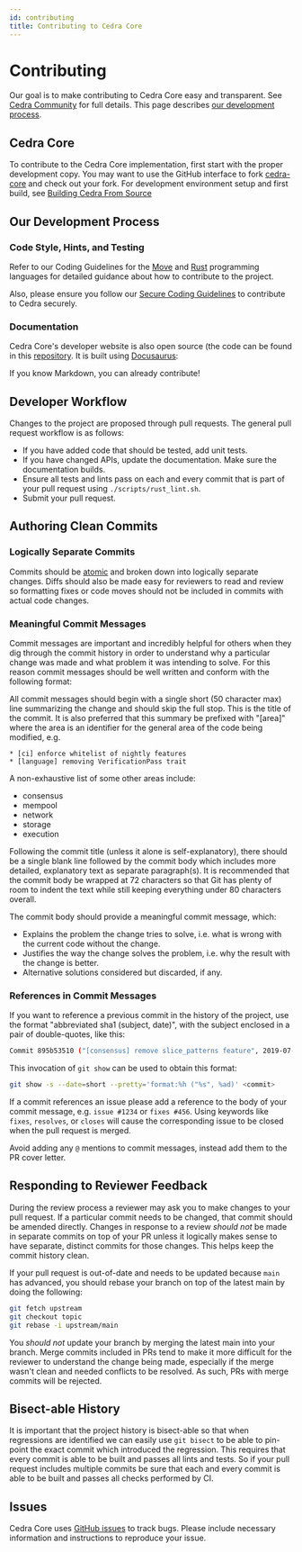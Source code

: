 ```yaml
---
id: contributing
title: Contributing to Cedra Core
---
```


# Contributing

Our goal is to make contributing to Cedra Core easy and transparent. See [Cedra Community](https://cedra.dev/community) for full details. This page describes [our development process](#our-development-process).

## Cedra Core

To contribute to the Cedra Core implementation, first start with the proper development copy.
You may want to use the GitHub interface to fork [cedra-core](https://github.com/cedra-labs/cedra-network.git) and check out your fork.
For development environment setup and first build, see [Building Cedra From Source](https://cedra.dev/guides/building-from-source)

## Our Development Process

### Code Style, Hints, and Testing

Refer to our Coding Guidelines for the [Move](https://cedra.dev/move/book/coding-conventions/) and [Rust](./RUST_CODING_STYLE.md) programming languages for detailed guidance about how to contribute to the project.

Also, please ensure you follow our [Secure Coding Guidelines](./RUST_SECURE_CODING.md) to contribute to Cedra securely. 


### Documentation

Cedra Core's developer website is also open source (the code can be found in this [repository](https://github.com/cedra-labs/developer-docs).  It is built using [Docusaurus](https://docusaurus.io/):

If you know Markdown, you can already contribute!

## Developer Workflow

Changes to the project are proposed through pull requests. The general pull request workflow is as follows:

* If you have added code that should be tested, add unit tests.
* If you have changed APIs, update the documentation. Make sure the documentation builds.
* Ensure all tests and lints pass on each and every commit that is part of your pull request using `./scripts/rust_lint.sh`.
* Submit your pull request.

## Authoring Clean Commits

### Logically Separate Commits

Commits should be [atomic](https://en.wikipedia.org/wiki/Atomic_commit#Atomic_commit_convention) and broken down into logically separate changes. Diffs should also be made easy for reviewers to read and review so formatting fixes or code moves should not be included in commits with actual code changes.

### Meaningful Commit Messages

Commit messages are important and incredibly helpful for others when they dig through the commit history in order to understand why a particular change was made and what problem it was intending to solve. For this reason commit messages should be well written and conform with the following format:

All commit messages should begin with a single short (50 character max) line summarizing the change and should skip the full stop. This is the title of the commit. It is also preferred that this summary be prefixed with "[area]" where the area is an identifier for the general area of the code being modified, e.g.

```
* [ci] enforce whitelist of nightly features
* [language] removing VerificationPass trait
```

A non-exhaustive list of some other areas include:
* consensus
* mempool
* network
* storage
* execution

Following the commit title (unless it alone is self-explanatory), there should be a single blank line followed by the commit body which includes more detailed, explanatory text as separate paragraph(s). It is recommended that the commit body be wrapped at 72 characters so that Git has plenty of room to indent the text while still keeping everything under 80 characters overall.

The commit body should provide a meaningful commit message, which:
* Explains the problem the change tries to solve, i.e. what is wrong with the current code without the change.
* Justifies the way the change solves the problem, i.e. why the result with the change is better.
* Alternative solutions considered but discarded, if any.

### References in Commit Messages

If you want to reference a previous commit in the history of the project, use the format "abbreviated sha1 (subject, date)", with the subject enclosed in a pair of double-quotes, like this:

```bash
Commit 895b53510 ("[consensus] remove slice_patterns feature", 2019-07-18) noticed that ...
```

This invocation of `git show` can be used to obtain this format:

```bash
git show -s --date=short --pretty='format:%h ("%s", %ad)' <commit>
```

If a commit references an issue please add a reference to the body of your commit message, e.g. `issue #1234` or `fixes #456`. Using keywords like `fixes`, `resolves`, or `closes` will cause the corresponding issue to be closed when the pull request is merged.

Avoid adding any `@` mentions to commit messages, instead add them to the PR cover letter.

## Responding to Reviewer Feedback

During the review process a reviewer may ask you to make changes to your pull request. If a particular commit needs to be changed, that commit should be amended directly. Changes in response to a review *should not* be made in separate commits on top of your PR unless it logically makes sense to have separate, distinct commits for those changes. This helps keep the commit history clean.

If your pull request is out-of-date and needs to be updated because `main` has advanced, you should rebase your branch on top of the latest main by doing the following:

```bash
git fetch upstream
git checkout topic
git rebase -i upstream/main
```

You *should not* update your branch by merging the latest main into your branch. Merge commits included in PRs tend to make it more difficult for the reviewer to understand the change being made, especially if the merge wasn't clean and needed conflicts to be resolved. As such, PRs with merge commits will be rejected.

## Bisect-able History

It is important that the project history is bisect-able so that when regressions are identified we can easily use `git bisect` to be able to pin-point the exact commit which introduced the regression. This requires that every commit is able to be built and passes all lints and tests. So if your pull request includes multiple commits be sure that each and every commit is able to be built and passes all checks performed by CI.

## Issues

Cedra Core uses [GitHub issues](https://github.com/cedra-labs/cedra/issues) to track bugs. Please include necessary information and instructions to reproduce your issue.
